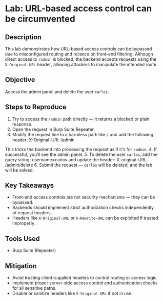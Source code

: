 # Lab: URL-based access control can be circumvented

## Description
This lab demonstrates how URL-based access controls can be bypassed due to misconfigured routing and reliance on front-end filtering. Although direct access to `/admin` is blocked, the backend accepts requests using the `X-Original-URL` header, allowing attackers to manipulate the intended route.

##  Objective
Access the admin panel and delete the user `carlos`.

## Steps to Reproduce

1. Try to access the `/admin` path directly — it returns a blocked or plain response.
2. Open the request in Burp Suite Repeater.
3. Modify the request line to a harmless path like `/` and add the following header: X-Original-URl: /admin

This tricks the backend into processing the request as if it's for `/admin`.
4. If successful, you'll see the admin panel.
5. To delete the user `carlos`, add the query string: username=carlos
  and update the header: X-original-URL: /admin/delete
6. Submit the request — `carlos` will be deleted, and the lab will be solved.

##  Key Takeaways

- Front-end access controls are not security mechanisms — they can be bypassed.
- Backends should implement strict authorization checks independently of request headers.
- Headers like `X-Original-URL` or `X-Rewrite-URL` can be exploited if trusted improperly.

## Tools Used
- Burp Suite (Repeater)

##  Mitigation

- Avoid trusting client-supplied headers to control routing or access logic.
- Implement proper server-side access control and authentication checks for all sensitive paths.
- Disable or sanitize headers like `X-Original-URL` if not in use.
